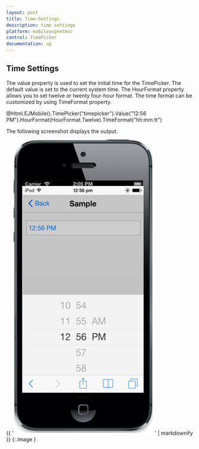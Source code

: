 ```yaml
---
layout: post
title: Time-Settings
description: time settings                                               
platform: mobileaspnetmvc
control: TimePicker
documentation: ug
---
```


## Time Settings                                               

The value property is used to set the initial time for the TimePicker. The default value is set to the current system time. The HourFormat property allows you to set twelve or twenty four-hour format. The time format can be customized by using TimeFormat property.

 @Html.EJMobile().TimePicker("timepicker").Value("12:56 PM").HourFormat(HourFormat.Twelve).TimeFormat("hh:mm tt")



The following screenshot displays the output.

{{ '![](Time-Settings_images/Time-Settings_img1.png)' | markdownify }}
{:.image }



